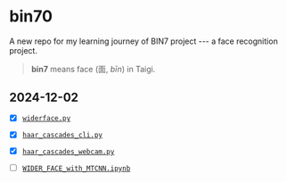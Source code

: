 # bin70

A new repo for my learning journey of BIN7 project --- a face recognition project.

> **bin7** means face (面, *bīn*) in Taigi.

## 2024-12-02

- [x] [`widerface.py`](./widerface.py)
- [x] [`haar_cascades_cli.py`](./haar_cascades_cli.py)
- [x] [`haar_cascades_webcam.py`](./haar_cascades_webcam.py)
- [ ] [`WIDER_FACE_with_MTCNN.ipynb`](./WIDER_FACE_with_MTCNN.ipynb)


